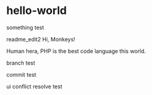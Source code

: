 # hello-world
something test

readme_edit2
Hi, Monkeys!

Human hera, PHP is the best code language this world.

branch test

commit test

ui conflict resolve test